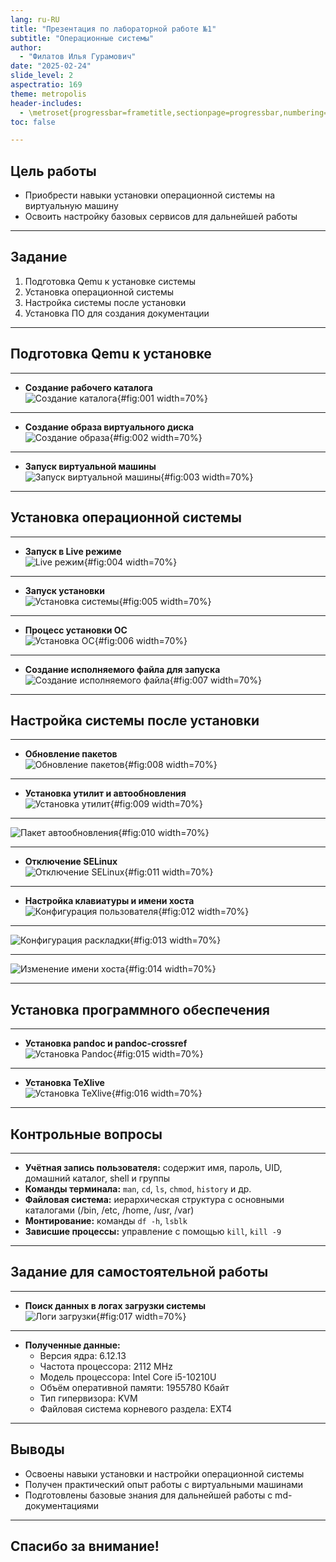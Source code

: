 ```yaml
---
lang: ru-RU
title: "Презентация по лабораторной работе №1"
subtitle: "Операционные системы"
author:
  - "Филатов Илья Гурамович"
date: "2025-02-24"
slide_level: 2
aspectratio: 169
theme: metropolis
header-includes:
  - \metroset{progressbar=frametitle,sectionpage=progressbar,numbering=fraction}
toc: false

---
```


## Цель работы

- Приобрести навыки установки операционной системы на виртуальную машину  
- Освоить настройку базовых сервисов для дальнейшей работы

---

## Задание

1. Подготовка Qemu к установке системы  
2. Установка операционной системы  
3. Настройка системы после установки  
4. Установка ПО для создания документации

---

## Подготовка Qemu к установке

---

- **Создание рабочего каталога**  
  ![Создание каталога](image/1.png){#fig:001 width=70%}

---

- **Создание образа виртуального диска**  
  ![Создание образа](image/2.png){#fig:002 width=70%}

---

- **Запуск виртуальной машины**  
  ![Запуск виртуальной машины](image/3.png){#fig:003 width=70%}

---

## Установка операционной системы

---

- **Запуск в Live режиме**  
  ![Live режим](image/4.png){#fig:004 width=70%}

---

- **Запуск установки**  
  ![Установка системы](image/5.png){#fig:005 width=70%}

---

- **Процесс установки ОС**  
  ![Установка ОС](image/6.png){#fig:006 width=70%}

---

- **Создание исполняемого файла для запуска**  
  ![Создание исполняемого файла](image/7.png){#fig:007 width=70%}

---

## Настройка системы после установки

---

- **Обновление пакетов**  
  ![Обновление пакетов](image/8.png){#fig:008 width=70%}

---

- **Установка утилит и автообновления**  
  ![Установка утилит](image/9.png){#fig:009 width=70%}  

---

  ![Пакет автообновления](image/10.png){#fig:010 width=70%}

---

- **Отключение SELinux**  
  ![Отключение SELinux](image/11.png){#fig:011 width=70%}

---

- **Настройка клавиатуры и имени хоста**  
  ![Конфигурация пользователя](image/12.png){#fig:012 width=70%} 

---
 
  ![Конфигурация раскладки](image/13.png){#fig:013 width=70%}  

---

  ![Изменение имени хоста](image/14.png){#fig:014 width=70%}

---

## Установка программного обеспечения

---

- **Установка pandoc и pandoc-crossref**  
  ![Установка Pandoc](image/15.png){#fig:015 width=70%}

---

- **Установка TeXlive**  
  ![Установка TeXlive](image/16.png){#fig:016 width=70%}

---

## Контрольные вопросы

---

- **Учётная запись пользователя:** содержит имя, пароль, UID, домашний каталог, shell и группы  
- **Команды терминала:** `man`, `cd`, `ls`, `chmod`, `history` и др.  
- **Файловая система:** иерархическая структура с основными каталогами (/bin, /etc, /home, /usr, /var)  
- **Монтирование:** команды `df -h`, `lsblk`  
- **Зависшие процессы:** управление с помощью `kill`, `kill -9`

---

## Задание для самостоятельной работы

---

- **Поиск данных в логах загрузки системы**  
  ![Логи загрузки](image/17.png){#fig:017 width=70%}

---

- **Полученные данные:**
  - Версия ядра: 6.12.13  
  - Частота процессора: 2112 MHz  
  - Модель процессора: Intel Core i5-10210U  
  - Объём оперативной памяти: 1955780 Кбайт  
  - Тип гипервизора: KVM  
  - Файловая система корневого раздела: EXT4

---

## Выводы

- Освоены навыки установки и настройки операционной системы  
- Получен практический опыт работы с виртуальными машинами  
- Подготовлены базовые знания для дальнейшей работы с md-документациями

---

## Спасибо за внимание!